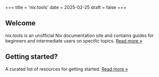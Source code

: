 +++
title = 'nix.tools'
date = 2025-02-25
draft = false
+++

## Welcome

nix.tools is an unofficial Nix documentation site and contains guides for beginners and intermediate users on specific topics. [Read more »](/about)

## Getting started?

A curated list of resources for getting started. [Read more »](/articles/getting-started)
